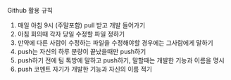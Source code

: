 Github 활용 규칙
1. 매일 아침 9시 (주말포함) pull 받고 개발 들어가기
2. 아침 회의때 각자 당일 수정할 파일 정하기
3. 만약에 다른 사람이 수정하는 파일을 수정해야할 경우에는 그사람에게 말하기
4. push는 자신의 하루 분량이 끝났을때만 push하기
5. push하기 전에 팀 톡방에 말하고 push하기, 말할때는 개발한 기능과 이름을 명시
6.  push 코멘트 자기가 개발한 기능과 자신의 이름 적기 
